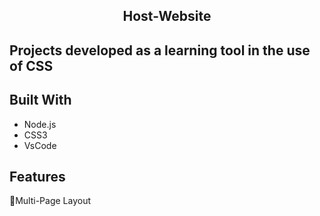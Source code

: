 <h2 align="center">Host-Website<h2>
  
  Projects developed as a learning tool in the use of **CSS**
  
## Built With
  
  * Node.js
  * CSS3
  * VsCode
  
 ## Features
   
   :open_file_folder:Multi-Page Layout
   
